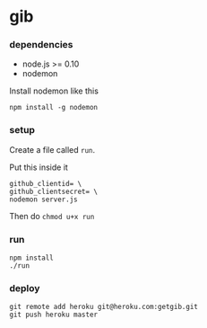 gib
=========

### dependencies

- node.js >= 0.10
- nodemon

Install nodemon like this

    npm install -g nodemon

### setup

Create a file called `run`.

Put this inside it

    github_clientid= \
    github_clientsecret= \
    nodemon server.js
    
Then do `chmod u+x run`

### run

    npm install
    ./run

### deploy

    git remote add heroku git@heroku.com:getgib.git
    git push heroku master

